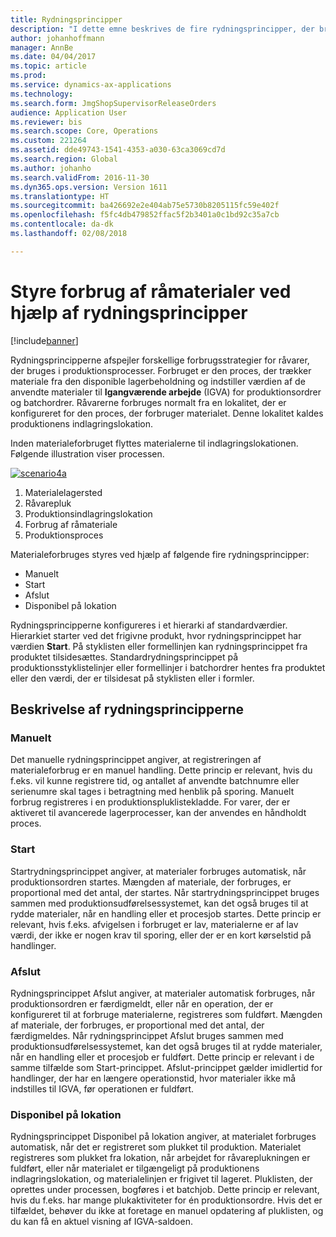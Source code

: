 ```yaml
---
title: Rydningsprincipper
description: "I dette emne beskrives de fire rydningsprincipper, der bruges ved forbrug af råmaterialer."
author: johanhoffmann
manager: AnnBe
ms.date: 04/04/2017
ms.topic: article
ms.prod: 
ms.service: dynamics-ax-applications
ms.technology: 
ms.search.form: JmgShopSupervisorReleaseOrders
audience: Application User
ms.reviewer: bis
ms.search.scope: Core, Operations
ms.custom: 221264
ms.assetid: dde49743-1541-4353-a030-63ca3069cd7d
ms.search.region: Global
ms.author: johanho
ms.search.validFrom: 2016-11-30
ms.dyn365.ops.version: Version 1611
ms.translationtype: HT
ms.sourcegitcommit: ba426692e2e404ab75e5730b8205115fc59e402f
ms.openlocfilehash: f5fc4db479852ffac5f2b3401a0c1bd92c35a7cb
ms.contentlocale: da-dk
ms.lasthandoff: 02/08/2018

---
```


# <a name="controlling-raw-material-consumption-by-using-flushing-principles"></a>Styre forbrug af råmaterialer ved hjælp af rydningsprincipper

[!include[banner](../includes/banner.md)]

Rydningsprincipperne afspejler forskellige forbrugsstrategier for råvarer, der bruges i produktionsprocesser. Forbruget er den proces, der trækker materiale fra den disponible lagerbeholdning og indstiller værdien af de anvendte materialer til **Igangværende arbejde** (IGVA) for produktionsordrer og batchordrer. Råvarerne forbruges normalt fra en lokalitet, der er konfigureret for den proces, der forbruger materialet. Denne lokalitet kaldes produktionens indlagringslokation.

Inden materialeforbruget flyttes materialerne til indlagringslokationen. Følgende illustration viser processen.

[![scenario4a](./media/scenario4a.png)](./media/scenario4a.png)

1. Materialelagersted
2. Råvarepluk
3. Produktionsindlagringslokation
4. Forbrug af råmateriale
5. Produktionsproces

Materialeforbruges styres ved hjælp af følgende fire rydningsprincipper:

- Manuelt
- Start
- Afslut
- Disponibel på lokation

Rydningsprincipperne konfigureres i et hierarki af standardværdier. Hierarkiet starter ved det frigivne produkt, hvor rydningsprincippet har værdien **Start**. På styklisten eller formellinjen kan rydningsprincippet fra produktet tilsidesættes. Standardrydningsprincippet på produktionsstyklistelinjer eller formellinjer i batchordrer hentes fra produktet eller den værdi, der er tilsidesat på styklisten eller i formler.

## <a name="description-of-the-flushing-principles"></a>Beskrivelse af rydningsprincipperne

### <a name="manual"></a>Manuelt
Det manuelle rydningsprincippet angiver, at registreringen af materialeforbrug er en manuel handling. Dette princip er relevant, hvis du f.eks. vil kunne registrere tid, og antallet af anvendte batchnumre eller serienumre skal tages i betragtning med henblik på sporing. Manuelt forbrug registreres i en produktionspluklistekladde. For varer, der er aktiveret til avancerede lagerprocesser, kan der anvendes en håndholdt proces.

### <a name="start"></a>Start
Startrydningsprincippet angiver, at materialer forbruges automatisk, når produktionsordren startes. Mængden af materiale, der forbruges, er proportional med det antal, der startes. Når startrydningsprincippet bruges sammen med produktionsudførelsessystemet, kan det også bruges til at rydde materialer, når en handling eller et procesjob startes. Dette princip er relevant, hvis f.eks. afvigelsen i forbruget er lav, materialerne er af lav værdi, der ikke er nogen krav til sporing, eller der er en kort kørselstid på handlinger. 

### <a name="finish"></a>Afslut
Rydningsprincippet Afslut angiver, at materialer automatisk forbruges, når produktionsordren er færdigmeldt, eller når en operation, der er konfigureret til at forbruge materialerne, registreres som fuldført. Mængden af materiale, der forbruges, er proportional med det antal, der færdigmeldes. Når rydningsprincippet Afslut bruges sammen med produktionsudførelsessystemet, kan det også bruges til at rydde materialer, når en handling eller et procesjob er fuldført. Dette princip er relevant i de samme tilfælde som Start-princippet. Afslut-princippet gælder imidlertid for handlinger, der har en længere operationstid, hvor materialer ikke må indstilles til IGVA, før operationen er fuldført. 

### <a name="available-at-location"></a>Disponibel på lokation
Rydningsprincippet Disponibel på lokation angiver, at materialet forbruges automatisk, når det er registreret som plukket til produktion. Materialet registreres som plukket fra lokation, når arbejdet for råvareplukningen er fuldført, eller når materialet er tilgængeligt på produktionens indlagringslokation, og materialelinjen er frigivet til lageret. Pluklisten, der oprettes under processen, bogføres i et batchjob. Dette princip er relevant, hvis du f.eks. har mange plukaktiviteter for én produktionsordre. Hvis det er tilfældet, behøver du ikke at foretage en manuel opdatering af pluklisten, og du kan få en aktuel visning af IGVA-saldoen.

